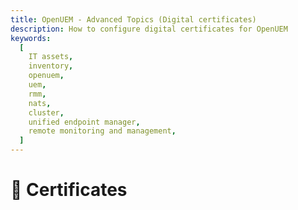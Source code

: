 ```yaml
---
title: OpenUEM - Advanced Topics (Digital certificates)
description: How to configure digital certificates for OpenUEM
keywords:
  [
    IT assets,
    inventory,
    openuem,
    uem,
    rmm,
    nats,
    cluster,
    unified endpoint manager,
    remote monitoring and management,
  ]
---
```


# 🔐 Certificates
